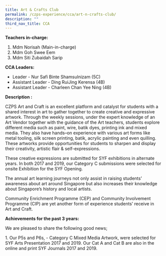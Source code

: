 ```yaml
---
title: Art & Crafts Club
permalink: /czps-experience/cca/art-n-crafts-club/
description: ""
third_nav_title: CCA
---
```

<p><strong>Teachers in-charge:</strong></p>
<ol>
<li>Mdm Norisah (Main-in-charge)</li>
<li>Mdm Goh Swee Eem</li>
<li>Mdm Siti Zubaidah Sarip</li>
</ol>
<p><strong>CCA Leaders:</strong></p>
<ul>
<li>Leader - Nur Safi Binte Shamsulnizam (5C)</li>
<li>Assistant Leader - Ding RuiJing Kerensa (4B)</li>
<li>Assistant Leader - Charleen Chan Yee Ning (4B)</li>
</ul>
<p><strong>Description :</strong></p>
<p>CZPS Art and Craft is an excellent platform and catalyst for students with a shared interest in art to gather together to create creative and expressive artwork. Through the weekly sessions, under the expert knowledge of an Art Vendor together with the guidance of the Art teachers, students explore different media such as paint, wire, batik dyes, printing ink and mixed media. They also have hands&ndash;on experience with various art forms like metal tooling, silk screen printing, batik, acrylic painting and even quilling. These artworks provide opportunities for students to sharpen and display their creativity, artistic flair &amp; self-expressions.</p>
<p>These creative expressions are submitted for SYF exhibitions in alternate years. In both 2017 and 2019, our Category C submissions were selected for onsite Exhibition for the SYF Opening.</p>
<p>The annual art learning journeys not only assist in raising students&rsquo; awareness about art around Singapore but also increases their knowledge about Singapore&rsquo;s history and local artists.</p>
<p>Community Enrichment Programme (CEP) and Community Involvement Programme (CIP) are yet another form of experience students&rsquo; receive in Art and Craft.&nbsp;</p>
<p><strong>Achievements for the past 3 years:&nbsp;</strong></p>
<p>We are pleased to share the following good news;</p>
<p>1. Our P5s and P6s, - Category C Mixed Media Artwork, were selected for SYF Arts Presentation 2017 and 2019. Our Cat A and Cat B are also in the online and print SYF Journals 2017 and 2019.</p>